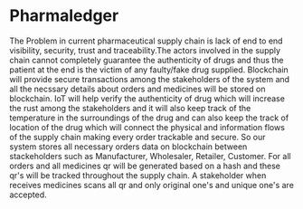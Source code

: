 # Pharmaledger

The Problem in current pharmaceutical supply chain is lack of end to end visibility, security, trust and traceability.The actors involved in the supply chain cannot completely guarantee the authenticity of drugs and thus the patient at the end is the victim of any faulty/fake drug supplied.
Blockchain will provide secure transactions among the stakeholders of the system and all the necssary details about orders and medicines will be stored on blockchain.
IoT will help verify the authenticity of drug which will increase the rust among the stakeholders and it will also keep track of the temperature in the surroundings of the drug and can also keep the track of location of the drug which will connect the physical and information flows of the supply chain making every order trackable and secure. 
So our system stores all necessary orders data on blockchain between stackeholders such as Manufacturer, Wholesaler, Retailer, Customer.
For all orders and all medicines qr will be generated based on a hash and these qr's will be tracked throughout the supply chain. 
A stakeholder when receives medicines scans all qr and only original one's and unique one's are accepted.
